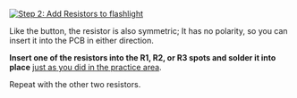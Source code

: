 <a data-fancybox href="/img/practice/pcb-practice-assembly2.png"><img class="img-fluid float-md-img ps-3" style="max-width: 350px" src="/img/practice/pcb-practice-assembly2.png" alt="Step 2: Add Resistors to flashlight" /></a>

<div class="cc" markdown="1">
Like the button, the resistor is also symmetric; It has no polarity, so you can insert it into the PCB in either direction.
</div>

**Insert one of the resistors into the R1, R2, or R3 spots and solder it into place** [just as you did in the practice area](/practice/how_to_solder/quick_overview.html).

Repeat with the other two resistors.





